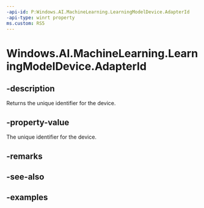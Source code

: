 ```yaml
---
-api-id: P:Windows.AI.MachineLearning.LearningModelDevice.AdapterId
-api-type: winrt property
ms.custom: RS5
---
```


<!-- Property syntax.
public ulong AdapterId { get; }
-->

# Windows.AI.MachineLearning.LearningModelDevice.AdapterId

## -description
Returns the unique identifier for the device.

## -property-value
The unique identifier for the device.

## -remarks

## -see-also

## -examples
